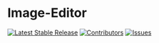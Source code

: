 # Image-Editor
[![Latest Stable Release](https://img.shields.io/badge/Latest%20Stable%20Release-v2.0.0-blue)](https://github.com/abansal755/Image-Editor/releases/tag/2.0.0)
[![Contributors](https://img.shields.io/badge/Contributors-2-brightgreen)](https://github.com/abansal755/Image-Editor/graphs/contributors)
[![Issues](https://img.shields.io/badge/Issues-1-yellow)](https://github.com/abansal755/Image-Editor/issues)
